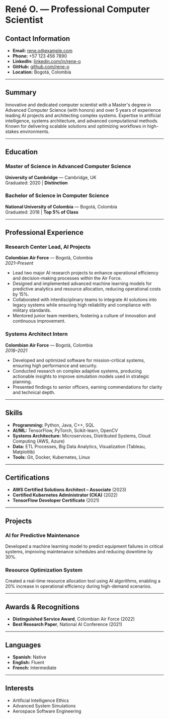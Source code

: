 # René O. — Professional Computer Scientist

## Contact Information
- **Email:** rene.o@example.com  
- **Phone:** +57 123 456 7890  
- **LinkedIn:** [linkedin.com/in/rene-o](https://linkedin.com/in/rene-o)  
- **GitHub:** [github.com/rene-o](https://github.com/rene-o)  
- **Location:** Bogotá, Colombia  

---

## Summary
Innovative and dedicated computer scientist with a Master's degree in Advanced Computer Science (with honors) and over 5 years of experience leading AI projects and architecting complex systems. Expertise in artificial intelligence, systems architecture, and advanced computational methods. Known for delivering scalable solutions and optimizing workflows in high-stakes environments. 

---

## Education
### Master of Science in Advanced Computer Science  
**University of Cambridge** — Cambridge, UK  
Graduated: 2020 | **Distinction**  

### Bachelor of Science in Computer Science  
**National University of Colombia** — Bogotá, Colombia  
Graduated: 2018 | **Top 5% of Class**  

---

## Professional Experience

### **Research Center Lead, AI Projects**  
**Colombian Air Force** — Bogotá, Colombia  
*2021–Present*  
- Lead two major AI research projects to enhance operational efficiency and decision-making processes within the Air Force.  
- Designed and implemented advanced machine learning models for predictive analytics and resource allocation, reducing operational costs by 15%.  
- Collaborated with interdisciplinary teams to integrate AI solutions into legacy systems while ensuring high reliability and compliance with military standards.  
- Mentored junior team members, fostering a culture of innovation and continuous improvement.

### **Systems Architect Intern**  
**Colombian Air Force** — Bogotá, Colombia  
*2018–2021*  
- Developed and optimized software for mission-critical systems, ensuring high performance and security.  
- Conducted research on complex adaptive systems, producing actionable insights to improve simulation models used in strategic planning.  
- Presented findings to senior officers, earning commendations for clarity and technical depth.  

---

## Skills
- **Programming:** Python, Java, C++, SQL  
- **AI/ML:** TensorFlow, PyTorch, Scikit-learn, OpenCV  
- **Systems Architecture:** Microservices, Distributed Systems, Cloud Computing (AWS, Azure)  
- **Data:** ETL Processes, Big Data Analytics, Visualization (Tableau, Matplotlib)  
- **Tools:** Git, Docker, Kubernetes, Linux  

---

## Certifications
- **AWS Certified Solutions Architect – Associate** (2023)  
- **Certified Kubernetes Administrator (CKA)** (2022)  
- **TensorFlow Developer Certificate** (2021)  

---

## Projects
### **AI for Predictive Maintenance**  
Developed a machine learning model to predict equipment failures in critical systems, improving maintenance schedules and reducing downtime by 30%.  

### **Resource Optimization System**  
Created a real-time resource allocation tool using AI algorithms, enabling a 20% increase in operational efficiency during high-demand scenarios.  

---

## Awards & Recognitions
- **Distinguished Service Award**, Colombian Air Force (2022)  
- **Best Research Paper**, National AI Conference (2021)  

---

## Languages
- **Spanish:** Native  
- **English:** Fluent  
- **French:** Intermediate  

---

## Interests
- Artificial Intelligence Ethics  
- Advanced System Simulations  
- Aerospace Software Engineering  
